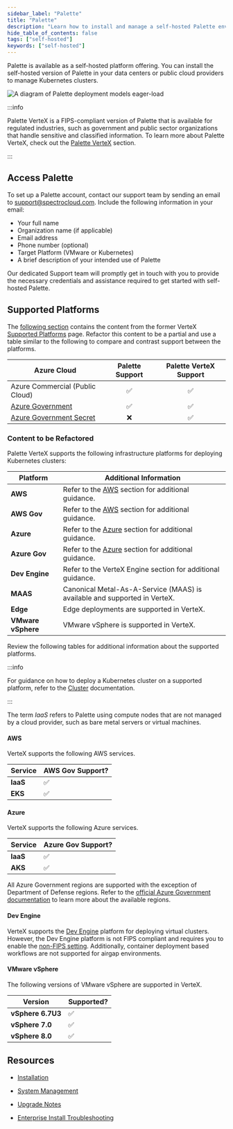 ```yaml
---
sidebar_label: "Palette"
title: "Palette"
description: "Learn how to install and manage a self-hosted Palette environment."
hide_table_of_contents: false
tags: ["self-hosted"]
keywords: ["self-hosted"]
---
```


Palette is available as a self-hosted platform offering. You can install the self-hosted version of Palette in your data
centers or public cloud providers to manage Kubernetes clusters.

![A diagram of Palette deployment models eager-load](/architecture_architecture-overview-deployment-models-on-prem-focus.webp)

:::info

Palette VerteX is a FIPS-compliant version of Palette that is available for regulated industries, such as government and
public sector organizations that handle sensitive and classified information. To learn more about Palette VerteX, check
out the [Palette VerteX](../vertex/vertex.md) section.

:::

## Access Palette

To set up a Palette account, contact our support team by sending an email to support@spectrocloud.com. Include the
following information in your email:

- Your full name
- Organization name (if applicable)
- Email address
- Phone number (optional)
- Target Platform (VMware or Kubernetes)
- A brief description of your intended use of Palette

Our dedicated Support team will promptly get in touch with you to provide the necessary credentials and assistance
required to get started with self-hosted Palette.

## Supported Platforms

The [following section](#content-to-be-refactored) contains the content from the former VerteX
[Supported Platforms](https://docs.spectrocloud.com/vertex/supported-platforms/) page. Refactor this content to be a
partial and use a table similar to the following to compare and contrast support between the platforms.

| **Azure Cloud**                                                                                                                     | **Palette Support** | **Palette VerteX Support** |
| ----------------------------------------------------------------------------------------------------------------------------------- | :-----------------: | :------------------------: |
| Azure Commercial (Public Cloud)                                                                                                     | :white_check_mark:  |     :white_check_mark:     |
| [Azure Government](https://azure.microsoft.com/en-us/explore/global-infrastructure/government)                                      | :white_check_mark:  |     :white_check_mark:     |
| <TpBadge /> [Azure Government Secret](https://azure.microsoft.com/en-us/explore/global-infrastructure/government/national-security) |         :x:         |     :white_check_mark:     |

### Content to be Refactored

Palette VerteX supports the following infrastructure platforms for deploying Kubernetes clusters:

| **Platform**       | **Additional Information**                                                |
| ------------------ | ------------------------------------------------------------------------- |
| **AWS**            | Refer to the [AWS](#aws) section for additional guidance.                 |
| **AWS Gov**        | Refer to the [AWS](#aws) section for additional guidance.                 |
| **Azure**          | Refer to the [Azure](#azure) section for additional guidance.             |
| **Azure Gov**      | Refer to the [Azure](#azure) section for additional guidance.             |
| **Dev Engine**     | Refer to the VerteX Engine section for additional guidance.               |
| **MAAS**           | Canonical Metal-As-A-Service (MAAS) is available and supported in VerteX. |
| **Edge**           | Edge deployments are supported in VerteX.                                 |
| **VMware vSphere** | VMware vSphere is supported in VerteX.                                    |

Review the following tables for additional information about the supported platforms.

:::info

For guidance on how to deploy a Kubernetes cluster on a supported platform, refer to the
[Cluster](../../clusters/clusters.md) documentation.

:::

The term _IaaS_ refers to Palette using compute nodes that are not managed by a cloud provider, such as bare metal
servers or virtual machines.

#### AWS

VerteX supports the following AWS services.

| **Service** | **AWS Gov Support?** |
| ----------- | -------------------- |
| **IaaS**    | ✅                   |
| **EKS**     | ✅                   |

#### Azure

VerteX supports the following Azure services.

| **Service** | **Azure Gov Support?** |
| ----------- | ---------------------- |
| **IaaS**    | ✅                     |
| **AKS**     | ✅                     |

All Azure Government regions are supported with the exception of Department of Defense regions. Refer to the
[official Azure Government documentation](https://learn.microsoft.com/en-us/azure/azure-government/documentation-government-overview-dod)
to learn more about the available regions.

#### Dev Engine

VerteX supports the [Dev Engine](../../devx/devx.md) platform for deploying virtual clusters. However, the Dev Engine
platform is not FIPS compliant and requires you to enable the
[non-FIPS setting](../vertex/system-management/enable-non-fips-settings/enable-non-fips-settings.md). Additionally,
container deployment based workflows are not supported for airgap environments.

#### VMware vSphere

The following versions of VMware vSphere are supported in VerteX.

| **Version**       | **Supported?** |
| ----------------- | -------------- |
| **vSphere 6.7U3** | ✅             |
| **vSphere 7.0**   | ✅             |
| **vSphere 8.0**   | ✅             |

## Resources

- [Installation](install-palette/install-palette.md)

- [System Management](system-management/system-management.md)

- [Upgrade Notes](upgrade/upgrade.md)

- [Enterprise Install Troubleshooting](../../troubleshooting/enterprise-install.md)
